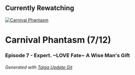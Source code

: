 ﻿
## Currently Rewatching

[![Carnival Phantasm](https://s4.anilist.co/file/anilistcdn/media/anime/cover/medium/bx10012-MNLVctKXaIAf.jpg)](https://anilist.co/anime/10012)

# Carnival Phantasm (7/12)

### Episode 7 - Expert. ~LOVE Fate~ A Wise Man's Gift

###### *Generated with [Taiga Update Git](https://github.com/nike4613/taiga-update-git)*